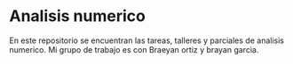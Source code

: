 # Analisis numerico 
En este repositorio se encuentran las tareas, talleres y parciales de analisis numerico. Mi grupo de trabajo es con Braeyan ortiz y brayan garcìa.
